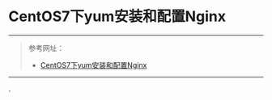 # CentOS7下yum安装和配置Nginx

****

> 参考网址：
> 
> * [CentOS7下yum安装和配置Nginx](https://qizhanming.com/blog/2018/08/06/how-to-install-nginx-on-centos-7)

****

.